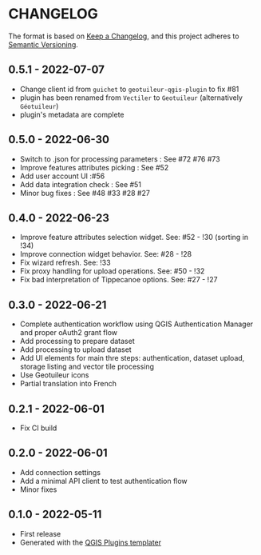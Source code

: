 # CHANGELOG

The format is based on [Keep a Changelog](https://keepachangelog.com/), and this project adheres to [Semantic Versioning](https://semver.org/).

<!--

Unreleased

## version_tag - YYYY-DD-mm

### Added

### Changed

### Removed

-->

## 0.5.1 - 2022-07-07

- Change client id from `guichet` to `geotuileur-qgis-plugin` to fix #81
- plugin has been renamed from `Vectiler` to `Geotuileur` (alternatively `Géotuileur`)
- plugin's metadata are complete

## 0.5.0 - 2022-06-30

- Switch to .json for processing parameters : See #72 #76 #73
- Improve features attributes picking : See #52
- Add user account UI :#56
- Add data integration check : See #51
- Minor bug fixes : See #48 #33 #28 #27

## 0.4.0 - 2022-06-23

- Improve feature attributes selection widget. See: #52 - !30 (sorting in !34)
- Improve connection widget behavior. See: #28 - !28
- Fix wizard refresh. See: !33
- Fix proxy handling for upload operations. See: #50 - !32
- Fix bad interpretation of Tippecanoe options. See: #27 - !27

## 0.3.0 - 2022-06-21

- Complete authentication workflow using QGIS Authentication Manager and proper oAuth2 grant flow
- Add processing to prepare dataset
- Add processing to upload dataset
- Add UI elements for main thre steps: authentication, dataset upload, storage listing and vector tile processing
- Use Geotuileur icons
- Partial translation into French

## 0.2.1 - 2022-06-01

- Fix CI build

## 0.2.0 - 2022-06-01

- Add connection settings
- Add a minimal API client to test authentication flow
- Minor fixes

## 0.1.0 - 2022-05-11

- First release
- Generated with the [QGIS Plugins templater](https://oslandia.gitlab.io/qgis/template-qgis-plugin/)
